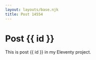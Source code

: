 ```yaml
---
layout: layouts/base.njk
title: Post 14554
---
```


# Post {{ id }}

This is post {{ id }} in my Eleventy project.
